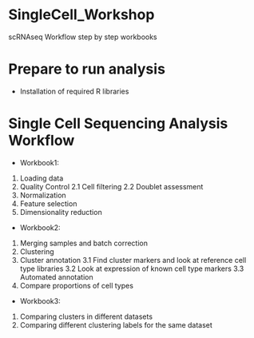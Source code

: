 # SingleCell_Workshop
scRNAseq Workflow step by step workbooks

# Prepare to run analysis
- Installation of required R libraries

# Single Cell Sequencing Analysis Workflow

- Workbook1:
1. Loading data
2. Quality Control
   2.1 Cell filtering
   2.2 Doublet assessment
3. Normalization
4. Feature selection
5. Dimensionality reduction

- Workbook2:
1. Merging samples and batch correction
2. Clustering
3. Cluster annotation
  3.1 Find cluster markers and look at reference cell type libraries
  3.2 Look at expression of known cell type markers
  3.3 Automated annotation
4. Compare proportions of cell types

- Workbook3:
1. Comparing clusters in different datasets
2. Comparing different clustering labels for the same dataset
